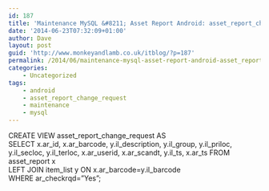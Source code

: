 ```yaml
---
id: 187
title: 'Maintenance MySQL &#8211; Asset Report Android: asset_report_change_request'
date: '2014-06-23T07:32:09+01:00'
author: Dave
layout: post
guid: 'http://www.monkeyandlamb.co.uk/itblog/?p=187'
permalink: /2014/06/maintenance-mysql-asset-report-android-asset_report_change_request/
categories:
    - Uncategorized
tags:
    - android
    - asset_report_change_request
    - maintenance
    - mysql
---
```


CREATE VIEW asset\_report\_change\_request AS  
SELECT x.ar\_id, x.ar\_barcode, y.il\_description, y.il\_group, y.il\_priloc, y.il\_secloc, y.il\_terloc, x.ar\_userid, x.ar\_scandt, y.il\_ts, x.ar\_ts FROM asset\_report x  
LEFT JOIN item\_list y ON x.ar\_barcode=y.il\_barcode  
WHERE ar\_checkrqd=”Yes”;